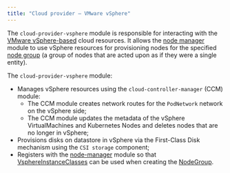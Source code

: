 ```yaml
---
title: "Cloud provider — VMware vSphere"
---
```


The `cloud-provider-vsphere` module is responsible for interacting with the [VMware vSphere-based](https://www.vmware.com/products/vsphere.html) cloud resources. It allows the [node manager](../../modules/040-node-manager/) module to use vSphere resources for provisioning nodes for the specified [node group](../../modules/040-node-manager/cr.html#nodegroup) (a group of nodes that are acted upon as if they were a single entity).

The `cloud-provider-vsphere` module:
- Manages vSphere resources using the `cloud-controller-manager` (CCM) module:
    * The CCM module creates network routes for the `PodNetwork` network on the vSphere side;
    * The CCM module updates the metadata of the vSphere VirtualMachines and Kubernetes Nodes and deletes nodes that are no longer in vSphere;
- Provisions disks on datastore in vSphere via the First-Class Disk mechanism using the `CSI storage` component;
- Registers with the [node-manager](../../modules/040-node-manager/) module so that [VsphereInstanceClasses](cr.html#vsphereinstanceclass) can be used when creating the [NodeGroup](../../modules/040-node-manager/cr.html#nodegroup).

